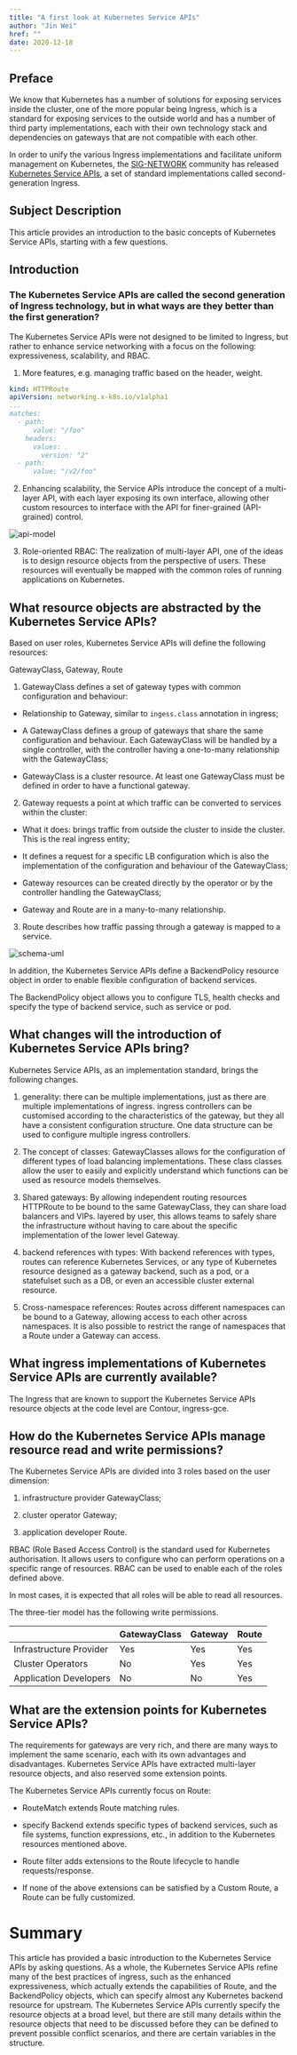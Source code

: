 ```yaml
---
title: "A first look at Kubernetes Service APIs"
author: "Jin Wei"
href: ""
date: 2020-12-18
---  
```


## Preface

We know that Kubernetes has a number of solutions for exposing services inside the cluster, one of the more popular being Ingress, which is a standard for exposing services to the outside world and has a number of third party implementations, each with their own technology stack and dependencies on gateways that are not compatible with each other.

In order to unify the various Ingress implementations and facilitate uniform management on Kubernetes, the [SIG-NETWORK](https://github.com/kubernetes/community/tree/master/sig-network) community has released [Kubernetes Service APIs](https://kubernetes-sigs.github.io/service-apis/), a set of standard implementations called second-generation Ingress.

## Subject Description

This article provides an introduction to the basic concepts of Kubernetes Service APIs, starting with a few questions.

## Introduction

### The Kubernetes Service APIs are called the second generation of Ingress technology, but in what ways are they better than the first generation?

The Kubernetes Service APIs were not designed to be limited to Ingress, but rather to enhance service networking with a focus on the following: expressiveness, scalability, and RBAC.

1. More features, e.g. managing traffic based on the header, weight.

```yaml
kind: HTTPRoute
apiVersion: networking.x-k8s.io/v1alpha1
...
matches:
  - path:
      value: "/foo"
    headers:
      values:
        version: "2"
  - path:
      value: "/v2/foo"
```

2. Enhancing scalability, the Service APIs introduce the concept of a multi-layer API, with each layer exposing its own interface, allowing other custom resources to interface with the API for finer-grained (API-grained) control.

![api-model](https://gateway-api.sigs.k8s.io/images/api-model.png)

3. Role-oriented RBAC: The realization of multi-layer API, one of the ideas is to design resource objects from the perspective of users. These resources will eventually be mapped with the common roles of running applications on Kubernetes. 

## What resource objects are abstracted by the Kubernetes Service APIs?

Based on user roles, Kubernetes Service APIs will define the following resources:

GatewayClass, Gateway, Route

1. GatewayClass defines a set of gateway types with common configuration and behaviour:

- Relationship to Gateway, similar to `ingess.class` annotation in ingress;

- A GatewayClass defines a group of gateways that share the same configuration and behaviour. Each GatewayClass will be handled by a single controller, with the controller having a one-to-many relationship with the GatewayClass;

- GatewayClass is a cluster resource. At least one GatewayClass must be defined in order to have a functional gateway.

2. Gateway requests a point at which traffic can be converted to services within the cluster:

- What it does: brings traffic from outside the cluster to inside the cluster. This is the real ingress entity;

- It defines a request for a specific LB configuration which is also the implementation of the configuration and behaviour of the GatewayClass;

- Gateway resources can be created directly by the operator or by the controller handling the GatewayClass;

- Gateway and Route are in a many-to-many relationship.

3. Route describes how traffic passing through a gateway is mapped to a service.  

![schema-uml](https://gateway-api.sigs.k8s.io/images/schema-uml.svg)

In addition, the Kubernetes Service APIs define a BackendPolicy resource object in order to enable flexible configuration of backend services.

The BackendPolicy object allows you to configure TLS, health checks and specify the type of backend service, such as service or pod.

## What changes will the introduction of Kubernetes Service APIs bring?

Kubernetes Service APIs, as an implementation standard, brings the following changes.

1. generality: there can be multiple implementations, just as there are multiple implementations of ingress. ingress controllers can be customised according to the characteristics of the gateway, but they all have a consistent configuration structure. One data structure can be used to configure multiple ingress controllers.

2. The concept of classes: GatewayClasses allows for the configuration of different types of load balancing implementations. These class classes allow the user to easily and explicitly understand which functions can be used as resource models themselves.

3. Shared gateways: By allowing independent routing resources HTTPRoute to be bound to the same GatewayClass, they can share load balancers and VIPs. layered by user, this allows teams to safely share the infrastructure without having to care about the specific implementation of the lower level Gateway.

4. backend references with types: With backend references with types, routes can reference Kubernetes Services, or any type of Kubernetes resource designed as a gateway backend, such as a pod, or a statefulset such as a DB, or even an accessible cluster external resource.

5. Cross-namespace references: Routes across different namespaces can be bound to a Gateway, allowing access to each other across namespaces. It is also possible to restrict the range of namespaces that a Route under a Gateway can access.

## What ingress implementations of Kubernetes Service APIs are currently available?

The Ingress that are known to support the Kubernetes Service APIs resource objects at the code level are Contour, ingress-gce.

## How do the Kubernetes Service APIs manage resource read and write permissions?

The Kubernetes Service APIs are divided into 3 roles based on the user dimension:

1. infrastructure provider GatewayClass;

2. cluster operator Gateway;

3. application developer Route.

RBAC (Role Based Access Control) is the standard used for Kubernetes authorisation. It allows users to configure who can perform operations on a specific range of resources. RBAC can be used to enable each of the roles defined above.

In most cases, it is expected that all roles will be able to read all resources.

The three-tier model has the following write permissions.

| | GatewayClass | Gateway | Route |
| --- | --- | --- | --- |
| Infrastructure Provider | Yes | Yes | Yes |
| Cluster Operators | No | Yes | Yes |
| Application Developers | No | No | Yes |

## What are the extension points for Kubernetes Service APIs?

The requirements for gateways are very rich, and there are many ways to implement the same scenario, each with its own advantages and disadvantages. Kubernetes Service APIs have extracted multi-layer resource objects, and also reserved some extension points.

The Kubernetes Service APIs currently focus on Route:

- RouteMatch extends Route matching rules.

- specify Backend extends specific types of backend services, such as file systems, function expressions, etc., in addition to the Kubernetes resources mentioned above.

- Route filter adds extensions to the Route lifecycle to handle requests/response.

- If none of the above extensions can be satisfied by a Custom Route, a Route can be fully customized.

# Summary

This article has provided a basic introduction to the Kubernetes Service APIs by asking questions. As a whole, the Kubernetes Service APIs refine many of the best practices of ingress, such as the enhanced expressiveness, which actually extends the capabilities of Route, and the BackendPolicy objects, which can specify almost any Kubernetes backend resource for upstream. The Kubernetes Service APIs currently specify the resource objects at a broad level, but there are still many details within the resource objects that need to be discussed before they can be defined to prevent possible conflict scenarios, and there are certain variables in the structure.
